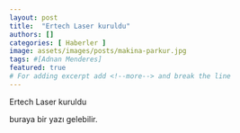 ```yaml
---
layout: post
title:  "Ertech Laser kuruldu"
authors: []
categories: [ Haberler ]
image: assets/images/posts/makina-parkur.jpg
tags: #[Adnan Menderes]
featured: true
# For adding excerpt add <!--more--> and break the line
---
```

Ertech Laser kuruldu

buraya bir yazı gelebilir.